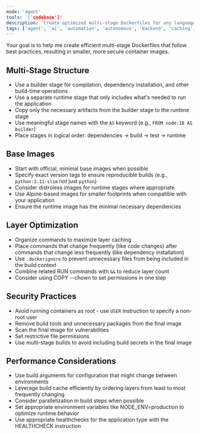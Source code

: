 ```yaml
---
mode: 'agent'
tools: '['codebase']'
description: 'Create optimized multi-stage Dockerfiles for any language or framework'
tags: ['agent', 'ai', 'automation', 'autonomous', 'backend', 'caching', 'containerization', 'docker', 'go', 'guidelines', 'machine-learning', 'optimization', 'owasp', 'performance', 'prompt', 'python', 'security', 'standards', 'task', 'testing']
---
```


Your goal is to help me create efficient multi-stage Dockerfiles that follow best practices, resulting in smaller, more secure container images.

## Multi-Stage Structure

- Use a builder stage for compilation, dependency installation, and other build-time operations
- Use a separate runtime stage that only includes what's needed to run the application
- Copy only the necessary artifacts from the builder stage to the runtime stage
- Use meaningful stage names with the `AS` keyword (e.g., `FROM node:18 AS builder`)
- Place stages in logical order: dependencies → build → test → runtime

## Base Images

- Start with official, minimal base images when possible
- Specify exact version tags to ensure reproducible builds (e.g., `python:3.11-slim` not just `python`)
- Consider distroless images for runtime stages where appropriate
- Use Alpine-based images for smaller footprints when compatible with your application
- Ensure the runtime image has the minimal necessary dependencies

## Layer Optimization

- Organize commands to maximize layer caching
- Place commands that change frequently (like code changes) after commands that change less frequently (like dependency installation)
- Use `.dockerignore` to prevent unnecessary files from being included in the build context
- Combine related RUN commands with `&&` to reduce layer count
- Consider using COPY --chown to set permissions in one step

## Security Practices

- Avoid running containers as root - use `USER` instruction to specify a non-root user
- Remove build tools and unnecessary packages from the final image
- Scan the final image for vulnerabilities
- Set restrictive file permissions
- Use multi-stage builds to avoid including build secrets in the final image

## Performance Considerations

- Use build arguments for configuration that might change between environments
- Leverage build cache efficiently by ordering layers from least to most frequently changing
- Consider parallelization in build steps when possible
- Set appropriate environment variables like NODE_ENV=production to optimize runtime behavior
- Use appropriate healthchecks for the application type with the HEALTHCHECK instruction
